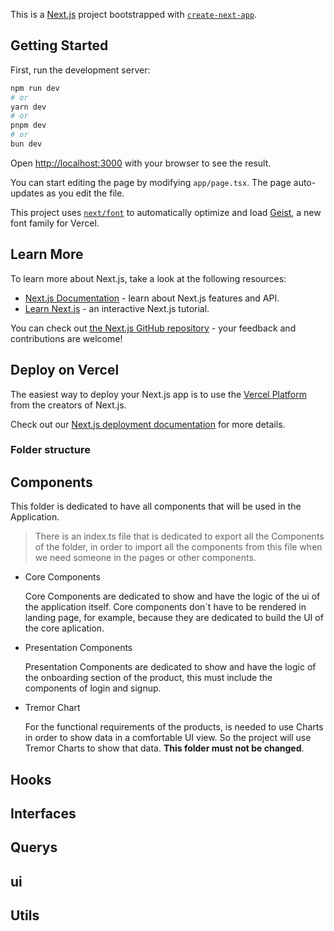 This is a [Next.js](https://nextjs.org) project bootstrapped with [`create-next-app`](https://nextjs.org/docs/app/api-reference/cli/create-next-app).

## Getting Started

First, run the development server:

```bash
npm run dev
# or
yarn dev
# or
pnpm dev
# or
bun dev
```

Open [http://localhost:3000](http://localhost:3000) with your browser to see the result.

You can start editing the page by modifying `app/page.tsx`. The page auto-updates as you edit the file.

This project uses [`next/font`](https://nextjs.org/docs/app/building-your-application/optimizing/fonts) to automatically optimize and load [Geist](https://vercel.com/font), a new font family for Vercel.

## Learn More

To learn more about Next.js, take a look at the following resources:

- [Next.js Documentation](https://nextjs.org/docs) - learn about Next.js features and API.
- [Learn Next.js](https://nextjs.org/learn) - an interactive Next.js tutorial.

You can check out [the Next.js GitHub repository](https://github.com/vercel/next.js) - your feedback and contributions are welcome!

## Deploy on Vercel

The easiest way to deploy your Next.js app is to use the [Vercel Platform](https://vercel.com/new?utm_medium=default-template&filter=next.js&utm_source=create-next-app&utm_campaign=create-next-app-readme) from the creators of Next.js.

Check out our [Next.js deployment documentation](https://nextjs.org/docs/app/building-your-application/deploying) for more details.


### Folder structure


## Components

This folder is dedicated to have all components that will be used in the Application.

> There is an index.ts file that is dedicated to export all the Components of the folder, in order to import all the components from this file when we need someone in the pages or other components.

- Core Components

  Core Components are dedicated to show and have the logic of the ui of the application itself. Core components don´t have to be rendered in landing page, for example, because they are dedicated to build the UI of the core aplication.

- Presentation Components

  Presentation Components are dedicated to show and have the logic of the onboarding section of the product, this must include the components of login and signup.

- Tremor Chart

  For the functional requirements of the products, is needed to use Charts in order to show data in a comfortable UI view. So the project will use Tremor Charts to show that data. **This folder must not be changed**.

## Hooks

## Interfaces

## Querys

## ui

## Utils